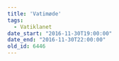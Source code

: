 ```yaml
---
title: 'Vatimøde'
tags:
  - Vatiklanet
date_start: "2016-11-30T19:00:00"
date_end: "2016-11-30T22:00:00"
old_id: 6446
---
```

